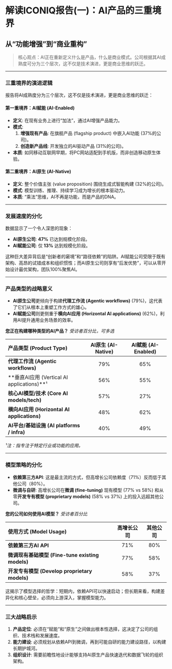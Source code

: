 # 解读ICONIQ报告(一)：AI产品的三重境界
## 从“功能增强”到“商业重构”

> 核心观点：AI正在重新定义什么是产品，什么是商业模式。公司根据其AI成熟度可分为三个层次，这不仅是技术演进，更是商业思维的跃迁。

---

### 三重境界的演进逻辑

报告将AI成熟度分为三个层次，这不仅是技术演进，更是商业思维的跃迁：

#### 第一重境界：AI赋能 (AI-Enabled)
- **定义**: 在现有业务上进行“加法”，通过AI增强产品能力。
- **模式**:
    1.  **增强现有产品**: 在旗舰产品 (flagship product) 中嵌入AI功能 (37%的公司)。
    2.  **创造新产品线**: 开发独立的AI驱动产品 (31%的公司)。
- **本质**: 如同移动互联网早期，将PC网站适配到手机版，而非创造移动原生体验。

#### 第二重境界：AI原生 (AI-Native)
- **定义**: 整个价值主张 (value proposition) 围绕生成式智能构建 (32%的公司)。
- **模式**: 模型训练、推理、持续学习成为增长的根本驱动力。
- **本质**: “乘法”思维，AI不再是功能，而是产品的DNA。

---

### 发展速度的分化

数据显示了一个令人深思的现象：

- **AI原生公司**: **47%** 已达到规模化阶段。
- **AI赋能公司**: 仅 **13%** 达到规模化阶段。

这种巨大差异背后是“创新者的窘境”和“路径依赖”的陷阱。AI赋能公司受限于既有架构、高昂的试错成本和组织惯性；而AI原生公司则享有“后发优势”，可以从零开始设计最优架构，团队100%聚焦AI。

---

### 产品类型的战略意义

- **AI原生公司**更倾向于构建**代理工作流 (Agentic workflows)** (79%)，这代表了它们从根本上重塑工作方式的雄心。
- **AI赋能公司**则更侧重于**横向AI应用 (Horizontal AI applications)** (62%)，利用AI提升通用业务场景的效率。

**您正在构建哪种类型的AI产品？**
*受访者百分比，可多选*

| 产品类型 (Product Type) | AI原生 (AI-Native) | AI赋能 (AI-Enabled) |
| :--- | :---: | :---: |
| **代理工作流 (Agentic workflows)** | 79% | 65% |
| **垂直AI应用 (Vertical AI applications)**¹ | 56% | 55% |
| **核心AI模型/技术 (Core AI models/tech)** | 57% | 27% |
| **横向AI应用 (Horizontal AI applications)** | 48% | 62% |
| **AI平台/基础设施 (AI platforms / infra)** | 40% | 49% |
*¹注：指专注于特定行业或功能的应用。*

---

### 模型策略的分化

- **依赖第三方API**: 这是最主流的方式，但高增长公司依赖度（71%）反而低于其他公司（80%）。
- **微调与自研**: 高增长公司在**微调 (fine-tuning)** 现有模型 (77% vs 58%) 和从零**开发专有模型 (proprietary models)** (58% vs 37%) 上的投入远超其他公司。

**您的公司如何使用AI模型？**
*受访者百分比*

| 使用方式 (Model Usage) | 高增长公司 | 其他公司 |
| :--- | :---: | :---: |
| **依赖第三方AI API** | 71% | 80% |
| **微调现有基础模型 (Fine-tune existing models)** | 77% | 58% |
| **开发专有模型 (Develop proprietary models)** | 58% | 37% |

这揭示了模型选择的哲学：短期内，依赖API可以快速启动；但长期来看，构建差异化和核心壁垒，必须向上游深入，掌握模型能力。

---

### 三大战略启示

1.  **产品定位**: 必须在“赋能”和“原生”之间做出根本性选择，这决定了公司的组织、技术栈和发展速度。
2.  **能力建设**: 必须规划从依赖API到微调，再到可能自研的能力建设路径，以构建长期护城河。
3.  **组织设计**: 需要前瞻性地设计能够支持AI原生产品快速迭代和数据飞轮的组织架构。 